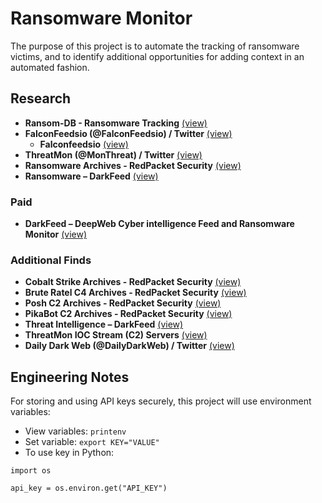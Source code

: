 # Ransomware Monitor

The purpose of this project is to automate the tracking of ransomware victims, and to identify additional opportunities for adding context in an automated fashion. 

## Research

- **Ransom-DB - Ransomware Tracking** [(view)](https://www.ransom-db.com/)
- **FalconFeedsio (@FalconFeedsio) / Twitter** [(view)](https://twitter.com/falconfeedsio)
  - **Falconfeedsio** [(view)](https://dash.falconfeeds.io/threat-feed/posts)
- **ThreatMon (@MonThreat) / Twitter** [(view)](https://twitter.com/MonThreat)
- **Ransomware Archives - RedPacket Security** [(view)](https://www.redpacketsecurity.com/category/ransomware/)
- **Ransomware – DarkFeed** [(view)](https://darkfeed.io/indexransomware/)

### Paid
- **DarkFeed – DeepWeb Cyber intelligence Feed and Ransomware Monitor** [(view)](https://darkfeed.io/)

### Additional Finds

- **Cobalt Strike Archives - RedPacket Security** [(view)](https://www.redpacketsecurity.com/category/cobalt-strike/)
- **Brute Ratel C4 Archives - RedPacket Security** [(view)](https://www.redpacketsecurity.com/category/brute-ratel-c4/)
- **Posh C2 Archives - RedPacket Security** [(view)](https://www.redpacketsecurity.com/category/posh-c2/)
- **PikaBot C2 Archives - RedPacket Security** [(view)](https://www.redpacketsecurity.com/category/pikabot-c2/)
- **Threat Intelligence – DarkFeed** [(view)](https://darkfeed.io/threat-intelligence/)
- **ThreatMon IOC Stream (C2) Servers** [(view)](https://github.com/ThreatMon/ThreatMon-Daily-C2-Feeds)
- **Daily Dark Web (@DailyDarkWeb) / Twitter** [(view)](https://twitter.com/DailyDarkWeb)

## Engineering Notes
For storing and using API keys securely, this project will use environment variables:

- View variables: `printenv`
- Set variable: `export KEY="VALUE"`
- To use key in Python: 
```
import os

api_key = os.environ.get("API_KEY")
```